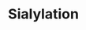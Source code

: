 ---
annotations:
- id: PW:0000432
  parent: regulatory pathway
  type: Pathway Ontology
  value: protein modification pathway
- id: PW:0000004
  parent: regulatory pathway
  type: Pathway Ontology
  value: regulatory pathway
authors:
- Khanspers
- Eweitz
citedin: ''
communities:
- ONTOX
description: 'This pathway describes the biosynthesis, activation and transfer of
  the sialic acid Neu5Ac to glycoproteins. Sialic acids are acidic sugar molecules
  that commonly occur as the terminal sugar as part of glycoproteins and glycolipids
  on the surface of cells. Sialylated conjugates play important roles in many processes,
  including cell recognition and signaling, neuronal development, cancer metastasis
  and bacterial or viral infection. The two most commonly mammalian sialic acids are
  N-acetylneuraminic acid (Neu5Ac) and N-glycolylneuraminic acid (Neu5Gc).  This pathway
  was modeled based on figure 1 from [https://europepmc.org/article/MED/31979120 Zhou
  et al]. '
last-edited: 2024-07-27
ndex: null
organisms:
- Homo sapiens
redirect_from:
- /index.php/Pathway:WP5151
- /instance/WP5151
- /instance/WP5151_r134713
revision: r134713
schema-jsonld:
- '@context': https://schema.org/
  '@id': https://wikipathways.github.io/pathways/WP5151.html
  '@type': Dataset
  creator:
    '@type': Organization
    name: WikiPathways
  description: 'This pathway describes the biosynthesis, activation and transfer of
    the sialic acid Neu5Ac to glycoproteins. Sialic acids are acidic sugar molecules
    that commonly occur as the terminal sugar as part of glycoproteins and glycolipids
    on the surface of cells. Sialylated conjugates play important roles in many processes,
    including cell recognition and signaling, neuronal development, cancer metastasis
    and bacterial or viral infection. The two most commonly mammalian sialic acids
    are N-acetylneuraminic acid (Neu5Ac) and N-glycolylneuraminic acid (Neu5Gc).  This
    pathway was modeled based on figure 1 from [https://europepmc.org/article/MED/31979120
    Zhou et al]. '
  keywords:
  - ''
  - Aldehydo-N-acetyl-D-mannosamine 6-phosphate
  - CMAS
  - CMP-N-acetyl-beta-neuraminic acid
  - GNE
  - Glucose
  - N-acetyl-D-mannosamine
  - N-acetylneuraminic acid
  - N-acetylneuraminic acid 9-phosphate
  - NANP
  - NANS
  - SLC35A1
  license: CC0
  name: 'Sialylation '
seo: CreativeWork
title: 'Sialylation '
wpid: WP5151
---